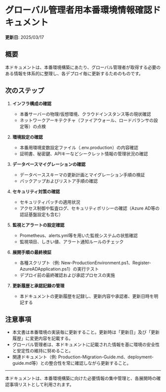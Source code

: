 # グローバル管理者用本番環境情報確認ドキュメント

**更新日**: 2025/03/17

## 概要
本ドキュメントは、本番環境構築にあたり、グローバル管理者が取得する必要のある情報を体系的に整理し、各デプロイ毎に更新するためのものです。

## 次のステップ
1. **インフラ構成の確認**
   - 本番サーバーの物理/仮想環境、クラウドインスタンス等の現状確認
   - ネットワークアーキテクチャ（ファイアウォール、ロードバランサの設定等）の点検

2. **環境設定の確認**
   - 本番用環境変数設定ファイル（.env.production）の内容確認
   - 証明書、秘密鍵、APIキーなどシークレット情報の管理状況の確認

3. **データベースマイグレーションの確認**
   - データベーススキーマの更新計画とマイグレーション手順の検証
   - バックアップおよびリストア手順の確認

4. **セキュリティ対策の確認**
   - セキュリティパッチの適用状況
   - アクセス制御や監査ログ、セキュリティポリシーの確認（Azure AD等の認証基盤設定も含む）

5. **監視とアラートの設定確認**
   - Prometheus、alerts.yml等を用いた監視システムの状態確認
   - 監視項目、しきい値、アラート通知ルールのチェック

6. **展開手順の最終検証**
   - 各種スクリプト（例: New-ProductionEnvironment.ps1、Register-AzureADApplication.ps1）の実行テスト
   - デプロイ前の最終確認および承認プロセスの実施

7. **更新履歴と承認記録の管理**
   - 本ドキュメントの更新履歴を記録し、更新内容や承認者、更新日時を明記する

## 注意事項
- 本文書は本番環境の実装毎に更新すること。更新時は「更新日」及び「更新履歴」に変更内容を記載する。
- グローバル管理者は、本ドキュメントに記載された情報を基に環境の安全性と安定性の維持に努めること。
- 関連ドキュメント（例: Production-Migration-Guide.md、deployment-guide.md等）との整合性を常に確認しながら更新すること。

---

本ドキュメントは、本番環境構築に向けた必要情報の集中管理と、各展開時の確認事項リストとして利用されます。
